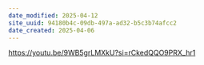 ```yaml
---
date_modified: 2025-04-12
site_uuid: 94180b4c-09db-497a-ad32-b5c3b74afcc2
date_created: 2025-04-06
---
```


https://youtu.be/9WB5grLMXkU?si=rCkedQQO9PRX_hr1